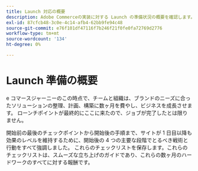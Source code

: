 ```yaml
---
title: Launch 対応の概要
description: Adobe Commerceの実装に対する Launch の準備状況の概要を確認します。
exl-id: 87cfcb48-3c0e-4c14-afb4-62bb9fe94c48
source-git-commit: e76f101df47116f7b246f21f0fe0fa72769d2776
workflow-type: tm+mt
source-wordcount: '134'
ht-degree: 0%

---
```


# Launch 準備の概要

e コマースジャーニーのこの時点で、チームと組織は、ブランドのニーズに合ったソリューションの整理、計画、構築に数ヶ月を費やし、ビジネスを成長させます。 ローンチポイントが最終的にここに来たので、ジョブが完了したとは限りません。

開始前の最後のチェックポイントから開始後の手順まで、サイトが 1 日目以降も効果のレベルを維持するために、開始後の 4 つの主要な段階でとるべき戦術と行動をすべて強調しました。 これらのチェックリストを保存します。これらのチェックリストは、スムーズな立ち上げのガイドであり、これらの数ヶ月のハードワークのすべてに対する報酬です。
